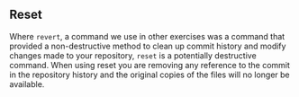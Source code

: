 [//]: # "This is used in the Git Out of Trouble course"

## Reset
Where `revert`, a command we use in other exercises was a command that provided a non-destructive method to clean up commit history and modify changes made to your repository, `reset` is a potentially destructive command. When using reset you are removing any reference to the commit in the repository history and the original copies of the files will no longer be available.
